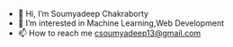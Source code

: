 - 👋 Hi, I’m Soumyadeep Chakraborty
- 👀 I’m interested in Machine Learning,Web Development
- 📫 How to reach me csoumyadeep13@gmail.com

<!---
epicskills1/epicskills1 is a ✨ special ✨ repository because its `README.md` (this file) appears on your GitHub profile.
You can click the Preview link to take a look at your changes.
--->
